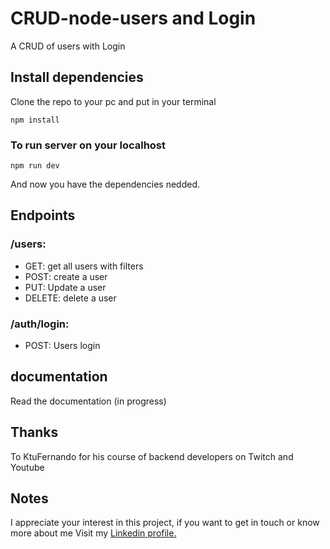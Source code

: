 # CRUD-node-users and Login

A CRUD of users with Login

## Install dependencies

Clone the repo to your pc and put in your terminal

```
npm install
```

### To run server on your localhost

```
npm run dev
```

And now you have the dependencies nedded.

## Endpoints

### /users:

- GET: get all users with filters
- POST: create a user
- PUT: Update a user
- DELETE: delete a user

### /auth/login:

- POST: Users login

## documentation

Read the documentation (in progress)

## Thanks

To KtuFernando for his course of backend developers on Twitch and Youtube

## Notes

I appreciate your interest in this project, if you want to get in touch or know more about me Visit my [Linkedin profile.](https://www.linkedin.com/in/gast%C3%B3n-martinez-a2189a1a2/)
